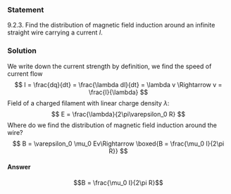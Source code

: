 ###  Statement 

$9.2.3.$ Find the distribution of magnetic field induction around an infinite straight wire carrying a current $I$. 

### Solution

We write down the current strength by definition, we find the speed of current flow $$ I = \frac{dq}{dt} = \frac{\lambda dl}{dt} = \lambda v \Rightarrow v = \frac{I}{\lambda} $$ Field of a charged filament with linear charge density $\lambda$: $$ E = \frac{\lambda}{2\pi\varepsilon_0 R} $$ Where do we find the distribution of magnetic field induction around the wire? $$ B = \varepsilon_0 \mu_0 Ev\Rightarrow \boxed{B = \frac{\mu_0 I}{2\pi R}} $$ 

#### Answer

$$B = \frac{\mu_0 I}{2\pi R}$$ 
